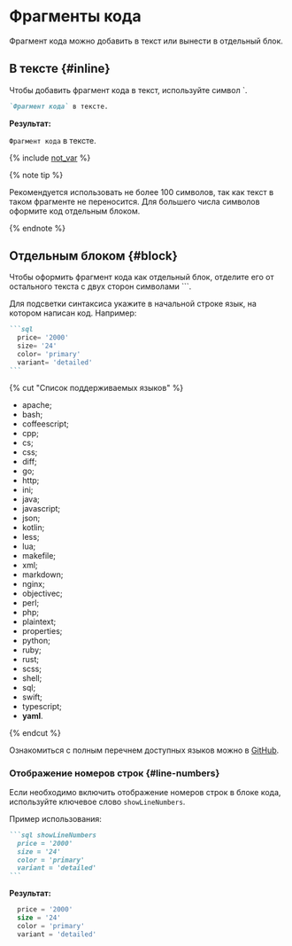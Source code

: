 # Фрагменты кода

Фрагмент кода можно добавить в текст или вынести в отдельный блок.

## В тексте {#inline}

Чтобы добавить фрагмент кода в текст, используйте символ `.
```markdown
`Фрагмент кода` в тексте.
```

**Результат:**

`Фрагмент кода` в тексте.

{% include [not_var](../_includes/not_var-info.md) %}

{% note tip %}

Рекомендуется использовать не более 100 символов, так как текст в таком фрагменте не переносится. Для большего числа символов оформите код отдельным блоком.

{% endnote %}

## Отдельным блоком {#block}

Чтобы оформить фрагмент кода как отдельный блок, отделите его от остального текста с двух сторон символами ```.

Для подсветки синтаксиса укажите в начальной строке язык, на котором написан код. Например:

````markdown
```sql
  price= '2000'
  size= '24'  
  color= 'primary'
  variant= 'detailed' 
```
````

{% cut "Список поддерживаемых языков" %}

* apache;
* bash;
* coffeescript;
* cpp;
* cs;
* css;
* diff;
* go;
* http;
* ini;
* java;
* javascript;
* json;
* kotlin;
* less;
* lua;
* makefile;
* xml;
* markdown;
* nginx;
* objectivec;
* perl;
* php;
* plaintext;
* properties;
* python;
* ruby;
* rust;
* scss;
* shell;
* sql;
* swift;
* typescript;
* **yaml**.

{% endcut %}

Ознакомиться с полным перечнем доступных языков можно в [GitHub](https://github.com/highlightjs/highlight.js/tree/master/src/languages).

### Отображение номеров строк {#line-numbers}

Если необходимо включить отображение номеров строк в блоке кода, используйте ключевое слово `showLineNumbers`.

Пример использования:

````markdown
```sql showLineNumbers
  price = '2000'
  size = '24'  
  color = 'primary'
  variant = 'detailed' 
```
````

**Результат:**

```sql showLineNumbers
  price = '2000'
  size = '24'  
  color = 'primary'
  variant = 'detailed' 
```
